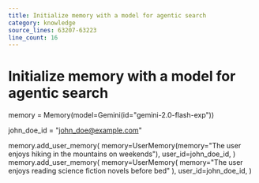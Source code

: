 ```yaml
---
title: Initialize memory with a model for agentic search
category: knowledge
source_lines: 63207-63223
line_count: 16
---
```


# Initialize memory with a model for agentic search
memory = Memory(model=Gemini(id="gemini-2.0-flash-exp"))

john_doe_id = "john_doe@example.com"

memory.add_user_memory(
    memory=UserMemory(memory="The user enjoys hiking in the mountains on weekends"),
    user_id=john_doe_id,
)
memory.add_user_memory(
    memory=UserMemory(
        memory="The user enjoys reading science fiction novels before bed"
    ),
    user_id=john_doe_id,
)

